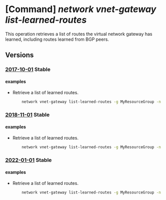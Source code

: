 # [Command] _network vnet-gateway list-learned-routes_

This operation retrieves a list of routes the virtual network gateway has learned, including routes learned from BGP peers.

## Versions

### [2017-10-01](/Resources/mgmt-plane/L3N1YnNjcmlwdGlvbnMve30vcmVzb3VyY2Vncm91cHMve30vcHJvdmlkZXJzL21pY3Jvc29mdC5uZXR3b3JrL3ZpcnR1YWxuZXR3b3JrZ2F0ZXdheXMve30vZ2V0bGVhcm5lZHJvdXRlcw==/2017-10-01.xml) **Stable**

<!-- mgmt-plane /subscriptions/{}/resourcegroups/{}/providers/microsoft.network/virtualnetworkgateways/{}/getlearnedroutes 2017-10-01 -->

#### examples

- Retrieve a list of learned routes.
    ```bash
        network vnet-gateway list-learned-routes -g MyResourceGroup -n MyVnetGateway
    ```

### [2018-11-01](/Resources/mgmt-plane/L3N1YnNjcmlwdGlvbnMve30vcmVzb3VyY2Vncm91cHMve30vcHJvdmlkZXJzL21pY3Jvc29mdC5uZXR3b3JrL3ZpcnR1YWxuZXR3b3JrZ2F0ZXdheXMve30vZ2V0bGVhcm5lZHJvdXRlcw==/2018-11-01.xml) **Stable**

<!-- mgmt-plane /subscriptions/{}/resourcegroups/{}/providers/microsoft.network/virtualnetworkgateways/{}/getlearnedroutes 2018-11-01 -->

#### examples

- Retrieve a list of learned routes.
    ```bash
        network vnet-gateway list-learned-routes -g MyResourceGroup -n MyVnetGateway
    ```

### [2022-01-01](/Resources/mgmt-plane/L3N1YnNjcmlwdGlvbnMve30vcmVzb3VyY2Vncm91cHMve30vcHJvdmlkZXJzL21pY3Jvc29mdC5uZXR3b3JrL3ZpcnR1YWxuZXR3b3JrZ2F0ZXdheXMve30vZ2V0bGVhcm5lZHJvdXRlcw==/2022-01-01.xml) **Stable**

<!-- mgmt-plane /subscriptions/{}/resourcegroups/{}/providers/microsoft.network/virtualnetworkgateways/{}/getlearnedroutes 2022-01-01 -->

#### examples

- Retrieve a list of learned routes.
    ```bash
        network vnet-gateway list-learned-routes -g MyResourceGroup -n MyVnetGateway
    ```
